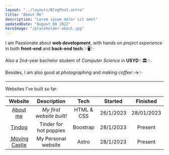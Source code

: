 ```yaml
---
layout: "../layouts/BlogPost.astro"
title: "About Me"
description: "Lorem ipsum dolor sit amet"
updatedDate: "August 08 2022"
heroImage: "/placeholder-about.jpg"
---
```

I am Passionate about **web development**, with hands on *project experience* in both **front-end** and **back-end tech**.✨🖥✨

Also a 2nd-year bachelor student of *Computer Science* in **USYD**✨🏛✨.

Besides, I am also good at *photographing* and *making coffee*✨☕✨

---

Websites I've built so far:

|                    Website                    |         Description         |    Tech    | Started   |  Finished  |
| :-------------------------------------------: | :-------------------------: | :--------: | --------- | :--------: |
| [About me](https://youming16.github.io/AboutMe/) | *My first website built!* | HTML & CSS | 26/1/2023 | 28/01/2023 |
|  [Tindog](https://youming16.github.io/Tindog/)  |   Tinder for hot poppies   |  Boostrap  | 28/1/2023 |  Present  |
|               [ Moving Castle]()               |     My Personal website     |   Astro   | 28/1/2023 |  Present  |
